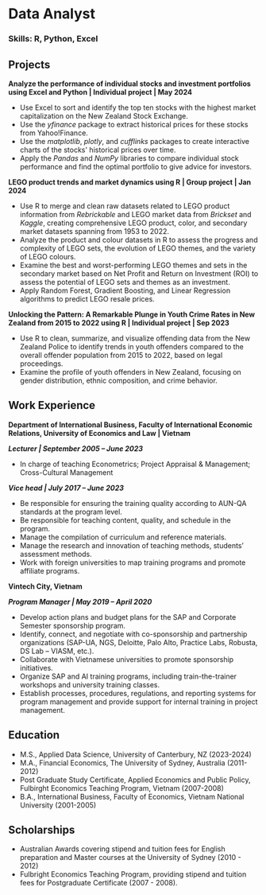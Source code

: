 # Data Analyst

### Skills: R, Python, Excel

## Projects
**Analyze the performance of individual stocks and investment portfolios using Excel and Python | Individual project | May 2024**
- Use Excel to sort and identify the top ten stocks with the highest market capitalization on the New Zealand Stock Exchange.
- Use the *yfinance* package to extract historical prices for these stocks from Yahoo!Finance.
- Use the *matplotlib*, *plotly*, and *cufflinks* packages to create interactive charts of the stocks' historical prices over time.
- Apply the *Pandas* and *NumPy* libraries to compare individual stock performance and find the optimal portfolio to give advice for investors.

**LEGO product trends and market dynamics using R | Group project | Jan 2024**
- Use R to merge and clean raw datasets related to LEGO product information from *Rebrickable* and LEGO market data from *Brickset* and *Kaggle*, creating comprehensive LEGO product, color, and secondary market datasets spanning from 1953 to 2022.
- Analyze the product and colour datasets in R to assess the progress and complexity of LEGO sets, the evolution of LEGO themes, and the variety of LEGO colours.
- Examine the best and worst-performing LEGO themes and sets in the secondary market based on Net Profit and Return on Investment (ROI) to assess the potential of LEGO sets and themes as an investment.
- Apply Random Forest, Gradient Boosting, and Linear Regression algorithms to predict LEGO resale prices.

**Unlocking the Pattern: A Remarkable Plunge in Youth Crime Rates in New Zealand from 2015 to 2022 using R | Individual project | Sep 2023**
- Use R to clean, summarize, and visualize offending data from the New Zealand Police to identify trends in youth offenders compared to the overall offender population from 2015 to 2022, based on legal proceedings.
- Examine the profile of youth offenders in New Zealand, focusing on gender distribution, ethnic composition, and crime behavior.

## Work Experience
**Department of International Business, Faculty of International Economic Relations, University of Economics and Law | Vietnam**

***Lecturer | September 2005 – June 2023***
- In charge of teaching Econometrics; Project Appraisal & Management; Cross-Cultural Management
  
***Vice head | July 2017 – June 2023***
- Be responsible for ensuring the training quality according to AUN-QA standards at the program level.
- Be responsible for teaching content, quality, and schedule in the program.
- Manage the compilation of curriculum and reference materials.
- Manage the research and innovation of teaching methods, students’ assessment methods. 
- Work with foreign universities to map training programs and promote affiliate programs.

**Vintech City, Vietnam**

***Program Manager | May 2019 – April 2020***
- Develop action plans and budget plans for the SAP and Corporate Semester sponsorship program.
- Identify, connect, and negotiate with co-sponsorship and partnership organizations (SAP-UA, NGS, Deloitte, Palo Alto, Practice Labs, Robusta, DS Lab – VIASM, etc.).
- Collaborate with Vietnamese universities to promote sponsorship initiatives.  
- Organize SAP and AI training programs, including train-the-trainer workshops and university training classes. 
- Establish processes, procedures, regulations, and reporting systems for program management and provide support for internal training in project management.

## Education
- M.S., Applied Data Science, University of Canterbury, NZ (2023-2024)
- M.A., Financial Economics, The University of Sydney, Australia (2011-2012)
- Post Graduate Study Certificate, Applied Economics and Public Policy, Fulbirght Economics Teaching Program, Vietnam (2007-2008)
- B.A., International Business, Faculty of Economics, Vietnam National University (2001-2005)

## Scholarships
- Australian Awards covering stipend and tuition fees for English preparation and Master courses at the University of Sydney (2010 - 2012)
- Fulbright Economics Teaching Program, providing stipend and tuition fees for Postgraduate Certificate (2007 - 2008).
